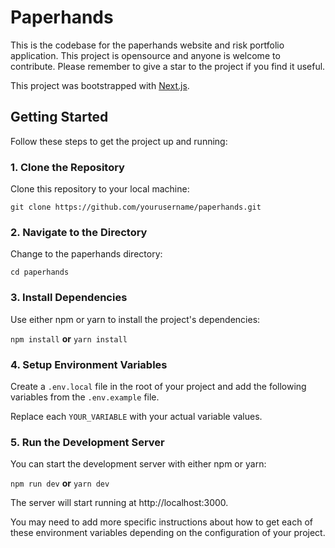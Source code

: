 # Paperhands

This is the codebase for the paperhands website and risk portfolio application. This project is opensource and anyone is welcome to contribute. Please remember to give a star to the project if you find it useful.

This project was bootstrapped with [Next.js](https://nextjs.org/).

## Getting Started

Follow these steps to get the project up and running:

### 1. Clone the Repository

Clone this repository to your local machine:

`git clone https://github.com/yourusername/paperhands.git`

### 2. Navigate to the Directory

Change to the paperhands directory:

`cd paperhands`

### 3. Install Dependencies

Use either npm or yarn to install the project's dependencies:

`npm install` **or** `yarn install`

### 4. Setup Environment Variables

Create a `.env.local` file in the root of your project and add the following variables from the `.env.example` file.

Replace each `YOUR_VARIABLE` with your actual variable values.

### 5. Run the Development Server

You can start the development server with either npm or yarn:

`npm run dev` **or** `yarn dev`

The server will start running at http://localhost:3000.

You may need to add more specific instructions about how to get each of these environment variables depending on the configuration of your project.
